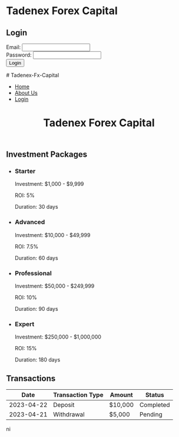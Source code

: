 <!DOCTYPE html>
<html>
  <head>
    <title>Tadenex Forex Capital - Login</title>
    <link rel="stylesheet" type="text/css" href="style.css">
  </head>
  <body>
    <h1>Tadenex Forex Capital</h1>
    <h2>Login</h2>
    <form action="#" method="POST">
      <label for="email">Email:</label>
      <input type="email" id="email" name="email" required>
      <br>
      <label for="password">Password:</label>
      <input type="password" id="password" name="password" required>
      <br>
      <button type="submit">Login</button>
    </form>
  </body>
</html>
# Tadenex-Fx-Capital
<!DOCTYPE html>
<html>
  <head>
    <title>Tadenex Forex Capital - Home</title>
    <link rel="stylesheet" type="text/css" href="style.css">
  </head>
  <body>
    <nav>
      <ul>
        <li><a href="index.html">Home</a></li>
        <li><a href="about.html">About Us</a></li>
        <li><a href="login.html">Login</a></li>
      </ul>
    </nav>
    <header>
      <h1>Tadenex Forex Capital</h1>
    </header>
    <main>
      <h2>Investment Packages</h2>
      <ul>
        <li>
          <h3>Starter</h3>
          <p>Investment: $1,000 - $9,999</p>
          <p>ROI: 5%</p>
          <p>Duration: 30 days</p>
        </li>
        <li>
          <h3>Advanced</h3>
          <p>Investment: $10,000 - $49,999</p>
          <p>ROI: 7.5%</p>
          <p>Duration: 60 days</p>
        </li>
        <li>
          <h3>Professional</h3>
          <p>Investment: $50,000 - $249,999</p>
          <p>ROI: 10%</p>
          <p>Duration: 90 days</p>
        </li>
        <li>
          <h3>Expert</h3>
          <p>Investment: $250,000 - $1,000,000</p>
          <p>ROI: 15%</p>
          <p>Duration: 180 days</p>
        </li>
      </ul>
      <h2>Transactions</h2>
      <table>
        <thead>
          <tr>
            <th>Date</th>
            <th>Transaction Type</th>
            <th>Amount</th>
            <th>Status</th>
          </tr>
        </thead>
        <tbody>
          <tr>
            <td>2023-04-22</td>
            <td>Deposit</td>
            <td>$10,000</td>
            <td>Completed</td>
          </tr>
          <tr>
            <td>2023-04-21</td>
            <td>Withdrawal</td>
            <td>$5,000</td>
            <td>Pending</td>
          </tr>
        </tbody>
      </table>
    </main>
  </body>
</html>
ni
